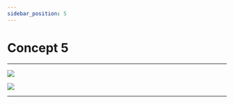 ```yaml
---
sidebar_position: 5
---
```


# Concept 5

---

![](https://via.placeholder.com/1500x1500/4d00d2/fff.png?text=Caption)

![](https://via.placeholder.com/1500x300/54c7ec/fff.png?text=Caption)

---